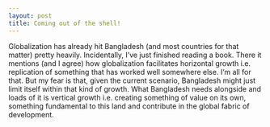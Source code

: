 ```yaml
---
layout: post
title: Coming out of the shell!
---
```

Globalization has already hit Bangladesh (and most countries for that matter) pretty heavily.  Incidentally, I’ve just finished reading a book. There it mentions (and I agree) how globalization facilitates horizontal growth i.e. replication of something that has worked well somewhere else.  I’m all for that. But my fear is that, given the current scenario, Bangladesh might just limit itself within that kind of growth. What Bangladesh needs alongside and loads of it is vertical growth i.e. creating something of value on its own, something fundamental to this land and contribute in the global fabric of development. 
